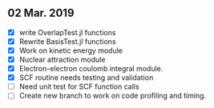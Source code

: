 ## 02 Mar. 2019
- [x] write OverlapTest.jl functions
- [x] Rewrite BasisTest.jl functions
- [x] Work on kinetic energy module
- [x] Nuclear attraction module
- [x] Electron-electron coulomb integral module.
- [x] SCF routine needs testing and validation
- [ ] Need unit test for SCF function calls
- [ ] Create new branch to work on code profiling and timing.